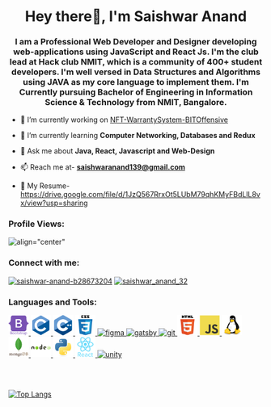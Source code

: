<!-- # Hi there 👋, I'm Saishwar Anand

I am a Proffessional Web Developer and Designer having good skills in JavaScript , React Js ,Cascading Style Sheets (CSS) ,HTML and Bootstrap.
I'm part of the core sponsorship team at Hack club NMIT.
I'm well versed in C (Programming Language) , C++ and have good problem solving skills.
Currently pursuing Bachelor of Engineering in Information Science & Technology
from NMIT Bangalore.



### Skills-
 - ⚛️ React Js, Redux, REST Api's and Web-Design
  - 💻 Java and Javascript -->
  
   

 
<h1 align="center">Hey there👋, I'm Saishwar Anand</h1>



<h3 align="center">I am a Professional Web Developer and Designer developing web-applications using JavaScript and React Js. I'm the club lead at Hack club NMIT, which is a community of 400+ student developers. I'm well versed in Data Structures and Algorithms using JAVA as my core language to implement them. I'm Currently pursuing Bachelor of Engineering in Information Science & Technology from NMIT, Bangalore.</h3>

- 🔭 I’m currently working on [NFT-WarrantySystem-BITOffensive](https://github.com/saianand32/NFT-WarrantySystem-BITOffensive-)

- 🌱 I’m currently learning **Computer Networking, Databases and Redux**

- 💬 Ask me about **Java, React, Javascript and Web-Design**

- 📫 Reach me at- **saishwaranand139@gmail.com**

- 📄 My Resume- https://drive.google.com/file/d/1JzQ567RrxOt5LUbM79qhKMyFBdLlL8vx/view?usp=sharing
<h3 align="left">Profile Views:</h3>

![align="center"](https://komarev.com/ghpvc/?username=saianand32) <h3 align="left">Connect with me:</h3>
<p align="left">
<a href="https://linkedin.com/in/saishwar-anand-b28673204" target="blank"><img align="center" src="https://raw.githubusercontent.com/rahuldkjain/github-profile-readme-generator/master/src/images/icons/Social/linked-in-alt.svg" alt="saishwar-anand-b28673204" height="30" width="40" /></a>
<a href="https://instagram.com/saishwar_anand_32" target="blank"><img align="center" src="https://raw.githubusercontent.com/rahuldkjain/github-profile-readme-generator/master/src/images/icons/Social/instagram.svg" alt="saishwar_anand_32" height="30" width="40" /></a>
</p>

<h3 align="left">Languages and Tools:</h3>
<p align="left"> <a href="https://getbootstrap.com" target="_blank" rel="noreferrer"> <img src="https://raw.githubusercontent.com/devicons/devicon/master/icons/bootstrap/bootstrap-plain-wordmark.svg" alt="bootstrap" width="40" height="40"/> </a> <a href="https://www.cprogramming.com/" target="_blank" rel="noreferrer"> <img src="https://raw.githubusercontent.com/devicons/devicon/master/icons/c/c-original.svg" alt="c" width="40" height="40"/> </a> <a href="https://www.w3schools.com/cpp/" target="_blank" rel="noreferrer"> <img src="https://raw.githubusercontent.com/devicons/devicon/master/icons/cplusplus/cplusplus-original.svg" alt="cplusplus" width="40" height="40"/> </a> <a href="https://www.w3schools.com/css/" target="_blank" rel="noreferrer"> <img src="https://raw.githubusercontent.com/devicons/devicon/master/icons/css3/css3-original-wordmark.svg" alt="css3" width="40" height="40"/> </a> <a href="https://www.figma.com/" target="_blank" rel="noreferrer"> <img src="https://www.vectorlogo.zone/logos/figma/figma-icon.svg" alt="figma" width="40" height="40"/> </a> <a href="https://www.gatsbyjs.com/" target="_blank" rel="noreferrer"> <img src="https://www.vectorlogo.zone/logos/gatsbyjs/gatsbyjs-icon.svg" alt="gatsby" width="40" height="40"/> </a> <a href="https://git-scm.com/" target="_blank" rel="noreferrer"> <img src="https://www.vectorlogo.zone/logos/git-scm/git-scm-icon.svg" alt="git" width="40" height="40"/> </a> <a href="https://www.w3.org/html/" target="_blank" rel="noreferrer"> <img src="https://raw.githubusercontent.com/devicons/devicon/master/icons/html5/html5-original-wordmark.svg" alt="html5" width="40" height="40"/> </a> <a href="https://developer.mozilla.org/en-US/docs/Web/JavaScript" target="_blank" rel="noreferrer"> <img src="https://raw.githubusercontent.com/devicons/devicon/master/icons/javascript/javascript-original.svg" alt="javascript" width="40" height="40"/> </a> <a href="https://www.linux.org/" target="_blank" rel="noreferrer"> <img src="https://raw.githubusercontent.com/devicons/devicon/master/icons/linux/linux-original.svg" alt="linux" width="40" height="40"/> </a> <a href="https://www.mongodb.com/" target="_blank" rel="noreferrer"> <img src="https://raw.githubusercontent.com/devicons/devicon/master/icons/mongodb/mongodb-original-wordmark.svg" alt="mongodb" width="40" height="40"/> </a> <a href="https://nodejs.org" target="_blank" rel="noreferrer"> <img src="https://raw.githubusercontent.com/devicons/devicon/master/icons/nodejs/nodejs-original-wordmark.svg" alt="nodejs" width="40" height="40"/> </a> <a href="https://www.python.org" target="_blank" rel="noreferrer"> <img src="https://raw.githubusercontent.com/devicons/devicon/master/icons/python/python-original.svg" alt="python" width="40" height="40"/> </a> <a href="https://reactjs.org/" target="_blank" rel="noreferrer"> <img src="https://raw.githubusercontent.com/devicons/devicon/master/icons/react/react-original-wordmark.svg" alt="react" width="40" height="40"/> </a> <a href="https://unity.com/" target="_blank" rel="noreferrer"> <img src="https://www.vectorlogo.zone/logos/unity3d/unity3d-icon.svg" alt="unity" width="40" height="40"/> </a> </p>
<br><br>

[![Top Langs](https://github-readme-stats.vercel.app/api/top-langs/?username=saianand32&layout=compact)](https://github.com/saianand32/github-readme-stats)






<!-- [![GitHub Streak](https://github-readme-streak-stats.herokuapp.com?user=saianand32&theme=buefy&date_format=j%20M%5B%20Y%5D)](https://git.io/streak-stats) -->














